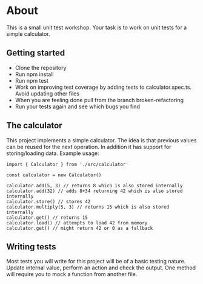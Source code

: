 # About

This is a small unit test workshop. Your task is to work on unit tests for a simple calculator. 

## Getting started

* Clone the repository
* Run npm install
* Run npm test
* Work on improving test coverage by adding tests to calculator.spec.ts. Avoid updating other files
* When you are feeling done pull from the branch broken-refactoring
* Run your tests again and see which bugs you find

## The calculator

This project implements a simple calculator. The idea is that previous values can be reused for the next operation. In addition it has support for storing/loading data. Example usage:

```
import { Calculator } from './src/calculator'

const calculator = new Calculator()

calculator.add(5, 3) // returns 8 which is also stored internally
calculator.add(32) // adds 8+34 returning 42 which is also stored internally
calculator.store() // stores 42
calculator.multiply(5, 3) // returns 15 which is also stored internally
calculator.get() // returns 15
calculator.load() // attempts to load 42 from memory
calculator.get() // might return 42 or 0 as a fallback
```

## Writing tests

Most tests you will write for this project will be of a basic testing nature. Update internal value, perform an action and check the output. One method will require you to mock a function from another file.